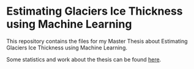 # Estimating Glaciers Ice Thickness using Machine Learning
This repository contains the files for my Master Thesis about Estimating Glaciers Ice Thickness using Machine Learning.

Some statistics and work about the thesis can be found [here](https://github.com/MatCast/GlaThiDa-RGI).
